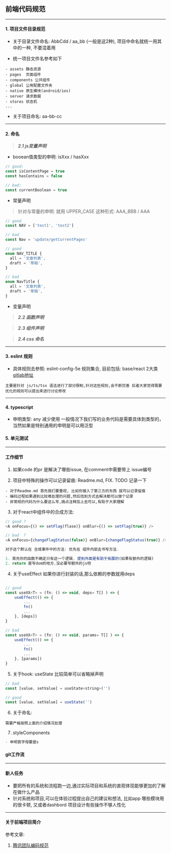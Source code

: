 ## 前端代码规范

---

#### 1. 项目文件目录规范

- 关于目录文件命名: AbbCdd / aa_bb (一般是这2种), 项目中命名就统一用其中的一种, 不要混着用

- 统一项目文件名参考如下

```
- assets 静态资源
- pages  页面组件
- components 公共组件
- global 公用配置文件夹
- native 原生模块(android/ios)
- server 请求数据
- stores 状态机
...
```

- 关于项目命名: aa-bb-cc 

---

#### 2. 命名

> ***2.1 js变量声明***

- booean值类型的申明: isXxx / hasXxx

```js
// good:
const isContentPage = true
const hasContains = false

// bad:
const currentBoolean = true
```

- 常量声明

> 针对与常量的申明: 就用 UPPER_CASE 这种形式: AAA_BBB / AAA

```ts
// good
const NAV = ['test1', 'test2']

// bad
const Nav = 'update/getCurrentPages'

// good
enum NAV_TITLE {
  all = '文章列表',
  draft = '草稿',
}

// bad
enum NavTitle {
  all = '文章列表',
  draft = '草稿',
}

```

- 变量声明

> ***2.2 函数声明***

> ***2.3 组件声明***

> ***2.4 css 命名***

---

#### 3. eslint 规则

- 具体规则去参照: eslint-config-5e 规则集合, 目前包括: base/react 2大类
[gitlab地址](https://git.dev.moumoux.com/)

```
主要是针对 js/ts/tsx 语法进行了部分限制,针对这些规则,会不断完善 后者大家觉得需要优化的规则可以提出来进行讨论修改
```

---

#### 4. typescript

- 申明类型: any 减少使用 一般情况下我们写的业务代码是需要具体到类型的，当然如果是特别通用的申明是可以用泛型


#### 5. 单元测试

---

#### 工作细节

1. 如果code 的pr 是解决了哪些issue, 在comment中需要带上 issue编号

2. 项目中特殊的操作可以记录留痕: Readme.md, FIX. TODO 记录一下

```
- 对于Readme.md 首先我们要重视, 比如你接入了第三方的东西 就可以记录留痕
- 编码过程如果遇到比较难处理的问题,然后找到方式去解决都可以做个记录
- 非常规的代码为什么要这么写,搞点注释加上去可以,有助于大家理解
```

3. 对于react中组件中的合成方法:

```js
// good ?
<A onFocus={() => setFlag(flase)} onBlur={() => setFlag(true)} />

// bad  ?
<A onFocus={changeFlagStatus(false)} onBlur={changeFlagStatus(true)} />

对于这个默认在 合成事件中的方法: 优先在 组件内部去书写方法.

1. 首先你的函数不确定只有这一个逻辑, 提到外面是有助于拓展的(如果有额外的逻辑)
2. return 是写dom的地方,没必要写额外的js吧
```

4. 关于useEffect 如果你进行封装的话,那么依赖的参数就用deps

```js

// good
const useXX<T> = (fn: () => void, deps= T[] ) => {
    useEffect(() => {
        ...
        fn()
        ...
    }, [deps])
}

// bad
const useXX<T> = (fn: () => void, params= T[] ) => {
    useEffect(() => {
        ...
        fn()
        ...
    }, [params])
}
```

5. 关于hook: useState 比较简单可以省略掉声明

```js
// bad
const [value, setValue] = useState<string>('')

// good
const [value, setValue] = useState('')
```

6. 关于命名:

```
需要严格按照上面的介绍情况处理
```

7. styleComponents

```js
- 申明首字母要是s
```

#### git工作流

---

#### 新人任务

- 要把所有的系统和流程跑一边,通过实际项目和系统的直观体现能够更加的了解在做什么产品
- 针对系统和项目,可以在体验过程提出自己的建议和想法, 比如app 哪些模块用的很卡顿, 又或者dashbord 项目设计有些操作不够人性化

---

#### 关于前端项目简介

参考文章:
1. [腾讯团队编码规范](http://alloyteam.github.io/CodeGuide/)